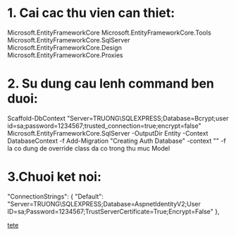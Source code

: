 # 1. Cai cac thu vien can thiet:
Microsoft.EntityFrameworkCore
Microsoft.EntityFrameworkCore.Tools
Microsoft.EntityFrameworkCore.SqlServer
Microsoft.EntityFrameworkCore.Design
Microsoft.EntityFrameworkCore.Proxies

# 2. Su dung cau lenh command ben duoi:
Scaffold-DbContext "Server=TRUONG\SQLEXPRESS;Database=Bcrypt;user id=sa;password=1234567;trusted_connection=true;encrypt=false" Microsoft.EntityFrameworkCore.SqlServer -OutputDir Entity -Context DatabaseContext -f
 Add-Migration "Creating Auth Database" -context "<name>"
-f la co dung de override class da co trong thu muc Model
# 3.Chuoi ket noi:  
"ConnectionStrings": {
    "Default": "Server=TRUONG\\SQLEXPRESS;Database=AspnetIdentityV2;User ID=sa;Password=1234567;TrustServerCertificate=True;Encrypt=False"
  },
  
  [tete](https://www.google.com/url?sa=i&url=https%3A%2F%2Fwww.pinterest.com%2Fpin%2F687502699376361132%2F&psig=AOvVaw2P2-S444bVRwqZbPE7TWL8&ust=1712933287318000&source=images&cd=vfe&opi=89978449&ved=0CBIQjRxqFwoTCPjAgPSzuoUDFQAAAAAdAAAAABAE)